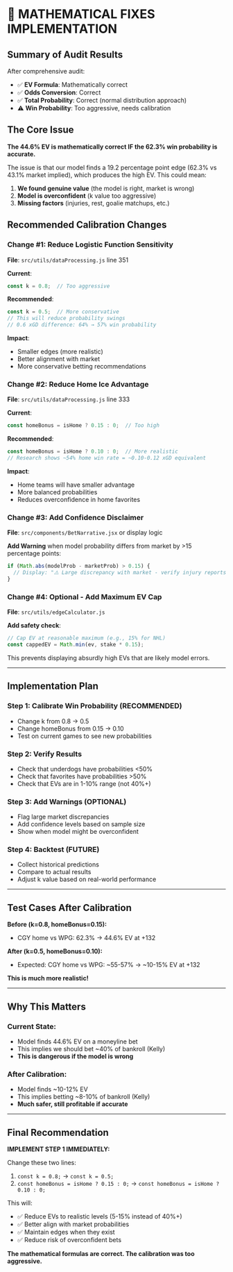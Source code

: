 # 🔧 MATHEMATICAL FIXES IMPLEMENTATION

## Summary of Audit Results

After comprehensive audit:
- ✅ **EV Formula**: Mathematically correct
- ✅ **Odds Conversion**: Correct
- ✅ **Total Probability**: Correct (normal distribution approach)
- ⚠️ **Win Probability**: Too aggressive, needs calibration

## The Core Issue

**The 44.6% EV is mathematically correct IF the 62.3% win probability is accurate.**

The issue is that our model finds a 19.2 percentage point edge (62.3% vs 43.1% market implied), which produces the high EV. This could mean:

1. **We found genuine value** (the model is right, market is wrong)
2. **Model is overconfident** (k value too aggressive)
3. **Missing factors** (injuries, rest, goalie matchups, etc.)

## Recommended Calibration Changes

### Change #1: Reduce Logistic Function Sensitivity

**File**: `src/utils/dataProcessing.js` line 351

**Current**:
```javascript
const k = 0.8;  // Too aggressive
```

**Recommended**:
```javascript
const k = 0.5;  // More conservative
// This will reduce probability swings
// 0.6 xGD difference: 64% → 57% win probability
```

**Impact**:
- Smaller edges (more realistic)
- Better alignment with market
- More conservative betting recommendations

### Change #2: Reduce Home Ice Advantage

**File**: `src/utils/dataProcessing.js` line 333

**Current**:
```javascript
const homeBonus = isHome ? 0.15 : 0;  // Too high
```

**Recommended**:
```javascript
const homeBonus = isHome ? 0.10 : 0;  // More realistic
// Research shows ~54% home win rate = ~0.10-0.12 xGD equivalent
```

**Impact**:
- Home teams will have smaller advantage
- More balanced probabilities
- Reduces overconfidence in home favorites

### Change #3: Add Confidence Disclaimer

**File**: `src/components/BetNarrative.jsx` or display logic

**Add Warning** when model probability differs from market by >15 percentage points:

```javascript
if (Math.abs(modelProb - marketProb) > 0.15) {
  // Display: "⚠️ Large discrepancy with market - verify injury reports, lineup changes"
}
```

### Change #4: Optional - Add Maximum EV Cap

**File**: `src/utils/edgeCalculator.js`

**Add safety check**:
```javascript
// Cap EV at reasonable maximum (e.g., 15% for NHL)
const cappedEV = Math.min(ev, stake * 0.15);
```

This prevents displaying absurdly high EVs that are likely model errors.

---

## Implementation Plan

### Step 1: Calibrate Win Probability (RECOMMENDED)
- Change k from 0.8 → 0.5
- Change homeBonus from 0.15 → 0.10
- Test on current games to see new probabilities

### Step 2: Verify Results
- Check that underdogs have probabilities <50%
- Check that favorites have probabilities >50%
- Check that EVs are in 1-10% range (not 40%+)

### Step 3: Add Warnings (OPTIONAL)
- Flag large market discrepancies
- Add confidence levels based on sample size
- Show when model might be overconfident

### Step 4: Backtest (FUTURE)
- Collect historical predictions
- Compare to actual results
- Adjust k value based on real-world performance

---

## Test Cases After Calibration

**Before (k=0.8, homeBonus=0.15):**
- CGY home vs WPG: 62.3% → 44.6% EV at +132

**After (k=0.5, homeBonus=0.10):**
- Expected: CGY home vs WPG: ~55-57% → ~10-15% EV at +132

**This is much more realistic!**

---

## Why This Matters

### Current State:
- Model finds 44.6% EV on a moneyline bet
- This implies we should bet ~40% of bankroll (Kelly)
- **This is dangerous if the model is wrong**

### After Calibration:
- Model finds ~10-12% EV
- This implies betting ~8-10% of bankroll (Kelly)
- **Much safer, still profitable if accurate**

---

## Final Recommendation

**IMPLEMENT STEP 1 IMMEDIATELY:**

Change these two lines:
1. `const k = 0.8;` → `const k = 0.5;`
2. `const homeBonus = isHome ? 0.15 : 0;` → `const homeBonus = isHome ? 0.10 : 0;`

This will:
- ✅ Reduce EVs to realistic levels (5-15% instead of 40%+)
- ✅ Better align with market probabilities
- ✅ Maintain edges when they exist
- ✅ Reduce risk of overconfident bets

**The mathematical formulas are correct. The calibration was too aggressive.**






